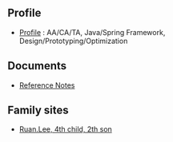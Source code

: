 ## Profile 
* [Profile](profile) : AA/CA/TA, Java/Spring Framework, Design/Prototyping/Optimization

## Documents
* [Reference Notes](reference.notes)

## Family sites
* [Ruan.Lee, 4th child, 2th son](http://ruaniz.com)

